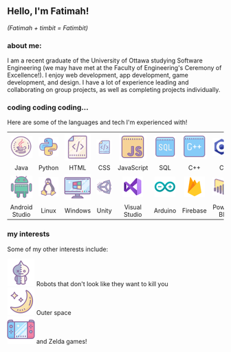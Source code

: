 ## Hello, I'm Fatimah!

_(Fatimah + timbit = Fatimbit)_

### about me:

I am a recent graduate of the University of Ottawa studying Software Engineering (we may have met at the Faculty of Engineering's Ceremony of Excellence!). I enjoy web development, app development, game development, and design. I have a lot of experience leading and collaborating on group projects, as well as completing projects individually.


### coding coding coding...

Here are some of the languages and tech I'm experienced with!

|    |    |    |    |    |    |    |    |    |
| :---------------: | :---------------: | :---------------: | :---------------: | :---------------: | :---------------: | :---------------: | :---------------: | :---------------: |
|![Java](java.png)|![Python](python.png)|![HTML](html.png)|![CSS](css.png)|![JavaScript](javascript.png)|![SQL](sql.png)|![C++](cpp.png)|![C](c.png)|![React](react.png)|
|Java|Python|HTML|CSS|JavaScript|SQL|C++|C|React|
|![Android Studio](androidstudio.png)|![Linux](linux.png)|![Windows](windows.png)|![Unity](unity.png)|![Visual Studio](visualstudio.png)|![Arduino](arduino.png)|![Firebase](firebase.png)|![PowerBI](powerbi.png)|![Elixir](elixir.png)|
|Android Studio|Linux|Windows|Unity|Visual Studio|Arduino|Firebase|Power BI|Elixir|


### my interests

Some of my other interests include:

![Robot](bt21-van.png) Robots that don't look like they want to kill you  
![Space](space.png) Outer space   
![Video Games](videogames.png) and Zelda games!
